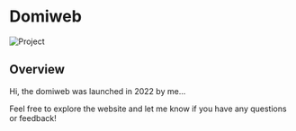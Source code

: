# Domiweb

![Project](/public/github/domiweb.png)

## Overview

Hi, the domiweb was launched in 2022 by me...

Feel free to explore the website and let me know if you have any questions or feedback!
